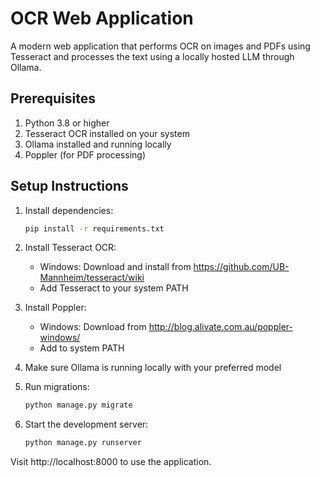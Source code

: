 # OCR Web Application

A modern web application that performs OCR on images and PDFs using Tesseract and processes the text using a locally hosted LLM through Ollama.

## Prerequisites

1. Python 3.8 or higher
2. Tesseract OCR installed on your system
3. Ollama installed and running locally
4. Poppler (for PDF processing)

## Setup Instructions

1. Install dependencies:
   ```bash
   pip install -r requirements.txt
   ```

2. Install Tesseract OCR:
   - Windows: Download and install from https://github.com/UB-Mannheim/tesseract/wiki
   - Add Tesseract to your system PATH

3. Install Poppler:
   - Windows: Download from http://blog.alivate.com.au/poppler-windows/
   - Add to system PATH

4. Make sure Ollama is running locally with your preferred model

5. Run migrations:
   ```bash
   python manage.py migrate
   ```

6. Start the development server:
   ```bash
   python manage.py runserver
   ```

Visit http://localhost:8000 to use the application.
